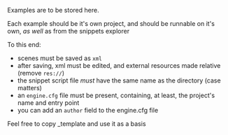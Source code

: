 Examples are to be stored here.

Each example should be it's own project, and should be runnable on it's own, *as well* as from the snippets explorer

To this end:

- scenes must be saved as `xml`
- after saving, xml must be edited, and external resources made relative (remove `res://`)
- the snippet script file *must* have the same name as the directory (case matters)
- an `engine.cfg` file must be present, containing, at least, the project's name and entry point
- you can add an `author` field to the engine.cfg file

Feel free to copy _template and use it as a basis